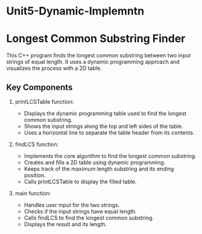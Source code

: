 # Unit5-Dynamic-Implemntn
# Longest Common Substring Finder

This C++ program finds the longest common substring between two input strings of equal length. It uses a dynamic programming approach and visualizes the process with a 2D table.

## Key Components

1. printLCSTable function:
   - Displays the dynamic programming table used to find the longest common substring.
   - Shows the input strings along the top and left sides of the table.
   - Uses a horizontal line to separate the table header from its contents.

2. findLCS function:
   - Implements the core algorithm to find the longest common substring.
   - Creates and fills a 2D table using dynamic programming.
   - Keeps track of the maximum length substring and its ending position.
   - Calls printLCSTable to display the filled table.

3. main function:
   - Handles user input for the two strings.
   - Checks if the input strings have equal length.
   - Calls findLCS to find the longest common substring.
   - Displays the result and its length.

